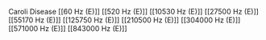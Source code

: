 Caroli Disease
[[60 Hz (E)]]
[[520 Hz (E)]]
[[10530 Hz (E)]]
[[27500 Hz (E)]]
[[55170 Hz (E)]]
[[125750 Hz (E)]]
[[210500 Hz (E)]]
[[304000 Hz (E)]]
[[571000 Hz (E)]]
[[843000 Hz (E)]]